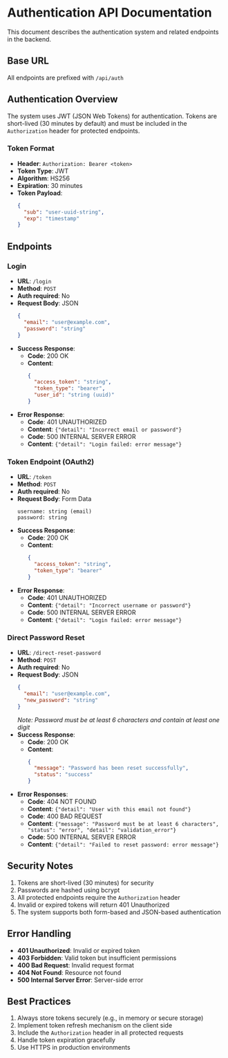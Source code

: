 # Authentication API Documentation

This document describes the authentication system and related endpoints in the backend.

## Base URL
All endpoints are prefixed with `/api/auth`

## Authentication Overview
The system uses JWT (JSON Web Tokens) for authentication. Tokens are short-lived (30 minutes by default) and must be included in the `Authorization` header for protected endpoints.

### Token Format
- **Header**: `Authorization: Bearer <token>`
- **Token Type**: JWT
- **Algorithm**: HS256
- **Expiration**: 30 minutes
- **Token Payload**:
  ```json
  {
    "sub": "user-uuid-string",
    "exp": "timestamp"
  }
  ```

## Endpoints

### Login
- **URL**: `/login`
- **Method**: `POST`
- **Auth required**: No
- **Request Body**: JSON
  ```json
  {
    "email": "user@example.com",
    "password": "string"
  }
  ```
- **Success Response**: 
  - **Code**: 200 OK
  - **Content**:
    ```json
    {
      "access_token": "string",
      "token_type": "bearer",
      "user_id": "string (uuid)"
    }
    ```
- **Error Response**:
  - **Code**: 401 UNAUTHORIZED
  - **Content**: `{"detail": "Incorrect email or password"}`
  - **Code**: 500 INTERNAL SERVER ERROR
  - **Content**: `{"detail": "Login failed: error message"}`

### Token Endpoint (OAuth2)
- **URL**: `/token`
- **Method**: `POST`
- **Auth required**: No
- **Request Body**: Form Data
  ```
  username: string (email)
  password: string
  ```
- **Success Response**: 
  - **Code**: 200 OK
  - **Content**:
    ```json
    {
      "access_token": "string",
      "token_type": "bearer"
    }
    ```
- **Error Response**:
  - **Code**: 401 UNAUTHORIZED
  - **Content**: `{"detail": "Incorrect username or password"}`
  - **Code**: 500 INTERNAL SERVER ERROR
  - **Content**: `{"detail": "Login failed: error message"}`

### Direct Password Reset
- **URL**: `/direct-reset-password`
- **Method**: `POST`
- **Auth required**: No
- **Request Body**: JSON
  ```json
  {
    "email": "user@example.com",
    "new_password": "string"
  }
  ```
  *Note: Password must be at least 6 characters and contain at least one digit*
- **Success Response**: 
  - **Code**: 200 OK
  - **Content**:
    ```json
    {
      "message": "Password has been reset successfully",
      "status": "success"
    }
    ```
- **Error Responses**:
  - **Code**: 404 NOT FOUND
  - **Content**: `{"detail": "User with this email not found"}`
  - **Code**: 400 BAD REQUEST
  - **Content**: `{"message": "Password must be at least 6 characters", "status": "error", "detail": "validation_error"}`
  - **Code**: 500 INTERNAL SERVER ERROR
  - **Content**: `{"detail": "Failed to reset password: error message"}`

## Security Notes
1. Tokens are short-lived (30 minutes) for security
2. Passwords are hashed using bcrypt
3. All protected endpoints require the `Authorization` header
4. Invalid or expired tokens will return 401 Unauthorized
5. The system supports both form-based and JSON-based authentication

## Error Handling
- **401 Unauthorized**: Invalid or expired token
- **403 Forbidden**: Valid token but insufficient permissions
- **400 Bad Request**: Invalid request format
- **404 Not Found**: Resource not found
- **500 Internal Server Error**: Server-side error

## Best Practices
1. Always store tokens securely (e.g., in memory or secure storage)
2. Implement token refresh mechanism on the client side
3. Include the `Authorization` header in all protected requests
4. Handle token expiration gracefully
5. Use HTTPS in production environments 